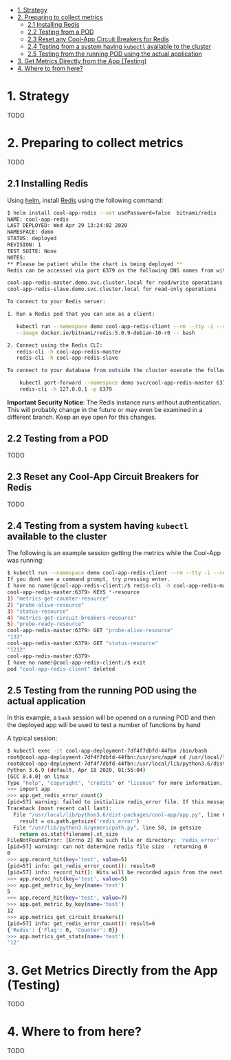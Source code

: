 
- [1. Strategy](#1-strategy)
- [2. Preparing to collect metrics](#2-preparing-to-collect-metrics)
  - [2.1 Installing Redis](#21-installing-redis)
  - [2.2 Testing from a POD](#22-testing-from-a-pod)
  - [2.3 Reset any Cool-App Circuit Breakers for Redis](#23-reset-any-cool-app-circuit-breakers-for-redis)
  - [2.4 Testing from a system having `kubectl` available to the cluster](#24-testing-from-a-system-having-kubectl-available-to-the-cluster)
  - [2.5 Testing from the running POD using the actual application](#25-testing-from-the-running-pod-using-the-actual-application)
- [3. Get Metrics Directly from the App (Testing)](#3-get-metrics-directly-from-the-app-testing)
- [4. Where to from here?](#4-where-to-from-here)

# 1. Strategy

TODO

# 2. Preparing to collect metrics

TODO

## 2.1 Installing Redis

Using [helm](https://helm.sh/), install [Redis](https://redis.io/) using the following command:

```bash
$ helm install cool-app-redis --set usePassword=false  bitnami/redis
NAME: cool-app-redis
LAST DEPLOYED: Wed Apr 29 13:24:02 2020
NAMESPACE: demo
STATUS: deployed
REVISION: 1
TEST SUITE: None
NOTES:
** Please be patient while the chart is being deployed **
Redis can be accessed via port 6379 on the following DNS names from within your cluster:

cool-app-redis-master.demo.svc.cluster.local for read/write operations
cool-app-redis-slave.demo.svc.cluster.local for read-only operations

To connect to your Redis server:

1. Run a Redis pod that you can use as a client:

   kubectl run --namespace demo cool-app-redis-client --rm --tty -i --restart='Never' \
   --image docker.io/bitnami/redis:5.0.9-debian-10-r0 -- bash

2. Connect using the Redis CLI:
   redis-cli -h cool-app-redis-master
   redis-cli -h cool-app-redis-slave

To connect to your database from outside the cluster execute the following commands:

    kubectl port-forward --namespace demo svc/cool-app-redis-master 6379:6379 &
    redis-cli -h 127.0.0.1 -p 6379
```

__Important Security Notice__: The Redis instance runs without authentication. This will probably change in the future or may even be examined in a different branch. Keep an eye open for this changes.

## 2.2 Testing from a POD

TODO

## 2.3 Reset any Cool-App Circuit Breakers for Redis

TODO

## 2.4 Testing from a system having `kubectl` available to the cluster

The following is an example session getting the metrics while the Cool-App was running:

```bash
$ kubectl run --namespace demo cool-app-redis-client --rm --tty -i --restart='Never' --image docker.io/bitnami/redis:5.0.9-debian-10-r0 -- bash
If you dont see a command prompt, try pressing enter.
I have no name!@cool-app-redis-client:/$ redis-cli -h cool-app-redis-master
cool-app-redis-master:6379> KEYS *-resource
1) "metrics-get-counter-resource"
2) "probe-alive-resource"
3) "status-resource"
4) "metrics-get-circuit-breakers-resource"
5) "probe-ready-resource"
cool-app-redis-master:6379> GET "probe-alive-resource"
"133"
cool-app-redis-master:6379> GET "status-resource"
"1212"
cool-app-redis-master:6379> 
I have no name!@cool-app-redis-client:/$ exit
pod "cool-app-redis-client" deleted
```

## 2.5 Testing from the running POD using the actual application

In this example, a `bash` session will be opened on a running POD and then the deployed app will be used to test a number of functions by hand

A typical session:

```bash
$ kubectl exec -it cool-app-deployment-7df4f7dbfd-44fbn /bin/bash
root@cool-app-deployment-7df4f7dbfd-44fbn:/usr/src/app# cd /usr/local/lib/python3.6/dist-packages/cool-app/
root@cool-app-deployment-7df4f7dbfd-44fbn:/usr/local/lib/python3.6/dist-packages/cool-app# python3
Python 3.6.9 (default, Apr 18 2020, 01:56:04) 
[GCC 8.4.0] on linux
Type "help", "copyright", "credits" or "license" for more information.
>>> import app
>>> app.get_redis_error_count()
[pid=57] warning: failed to initialize redis_error file. If this message repeats often, kill the POD
Traceback (most recent call last):
  File "/usr/local/lib/python3.6/dist-packages/cool-app/app.py", line 66, in get_redis_error_count
    result = os.path.getsize('redis_error')
  File "/usr/lib/python3.6/genericpath.py", line 50, in getsize
    return os.stat(filename).st_size
FileNotFoundError: [Errno 2] No such file or directory: 'redis_error'
[pid=57] warning: can not determine redis file size - returning 0
0
>>> app.record_hit(key='test', value=5)
[pid=57] info: get_redis_error_count(): result=0
[pid=57] info: record_hit(): Hits will be recorded again from the next attempt
>>> app.record_hit(key='test', value=5)
>>> app.get_metric_by_key(name='test')
5
>>> app.record_hit(key='test', value=7)
>>> app.get_metric_by_key(name='test')
12
>>> app.metrics_get_circuit_breakers()
[pid=57] info: get_redis_error_count(): result=0
{'Redis': {'Flag': 0, 'Counter': 0}}
>>> app.metrics_get_stats(name='test')
'12'
```

# 3. Get Metrics Directly from the App (Testing)

TODO

# 4. Where to from here?

TODO